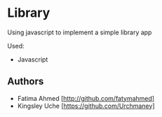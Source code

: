 # Library
Using javascript to implement a simple library app

Used:
- Javascript

## Authors

- Fatima Ahmed [http://github.com/fatymahmed]
- Kingsley Uche [https://github.com/Urchmaney]